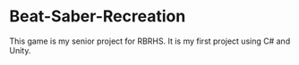 # Beat-Saber-Recreation
 This game is my senior project for RBRHS. It is my first project using C# and Unity.
